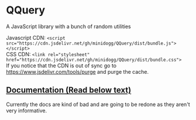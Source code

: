# QQuery
A JavaScript library with a bunch of random utilities

Javascript CDN: ``<script src="https://cdn.jsdelivr.net/gh/minidogg/QQuery/dist/bundle.js"></script>``  
CSS CDN: ``<link rel="stylesheet" href="https://cdn.jsdelivr.net/gh/minidogg/QQuery/dist/bundle.css">``  
If you notice that the CDN is out of sync go to https://www.jsdelivr.com/tools/purge and purge the cache.

## [Documentation (Read below text)](https://minidogg.github.io/QQuery/docs/index.html)
Currently the docs are kind of bad and are going to be redone as they aren't very informative.
